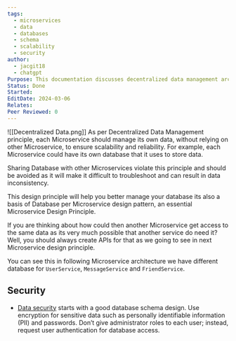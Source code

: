 ```yaml
---
tags:
  - microservices
  - data
  - databases
  - schema
  - scalability
  - security
author:
  - jacgit18
  - chatgpt
Purpose: This documentation discusses decentralized data management architecture.
Status: Done
Started: 
EditDate: 2024-03-06
Relates: 
Peer Reviewed: 0
---
```

![[Decentralized Data.png]]
As per Decentralized Data Management principle, each Microservice should manage its own data, without relying on other Microservice, to ensure scalability and reliability. For example, each Microservice could have its own database that it uses to store data.

Sharing Database with other Microservices violate this principle and should be avoided as it will make it difficult to troubleshoot and can result in data inconsistency.

This design principle will help you better manage your database its also a basis of Database per Microservice design pattern, an essential Microservice Design Principle.

If you are thinking about how could then another Microservice get access to the same data as its very much possible that another service do need it? Well, you should always create APIs for that as we going to see in next Microservice design principle.

You can see this in following Microservice architecture we have different database for `UserService`, `MessageService` and `FriendService`.


## Security 
- [Data security](https://www.integrate.io/the-complete-guide-to-data-security/) starts with a good database schema design. Use encryption for sensitive data such as personally identifiable information (PII) and passwords. Don’t give administrator roles to each user; instead, request user authentication for database access.  
